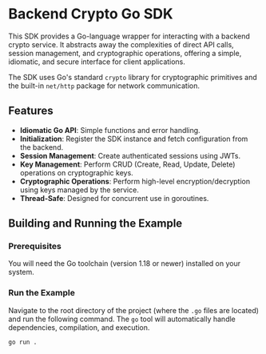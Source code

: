 # Backend Crypto Go SDK

This SDK provides a Go-language wrapper for interacting with a backend crypto service. It abstracts away the complexities of direct API calls, session management, and cryptographic operations, offering a simple, idiomatic, and secure interface for client applications.

The SDK uses Go's standard `crypto` library for cryptographic primitives and the built-in `net/http` package for network communication.

## Features

-   **Idiomatic Go API**: Simple functions and error handling.
-   **Initialization**: Register the SDK instance and fetch configuration from the backend.
-   **Session Management**: Create authenticated sessions using JWTs.
-   **Key Management**: Perform CRUD (Create, Read, Update, Delete) operations on cryptographic keys.
-   **Cryptographic Operations**: Perform high-level encryption/decryption using keys managed by the service.
-   **Thread-Safe**: Designed for concurrent use in goroutines.

## Building and Running the Example

### Prerequisites

You will need the Go toolchain (version 1.18 or newer) installed on your system.

### Run the Example

Navigate to the root directory of the project (where the `.go` files are located) and run the following command. The `go` tool will automatically handle dependencies, compilation, and execution.

```sh
go run .
